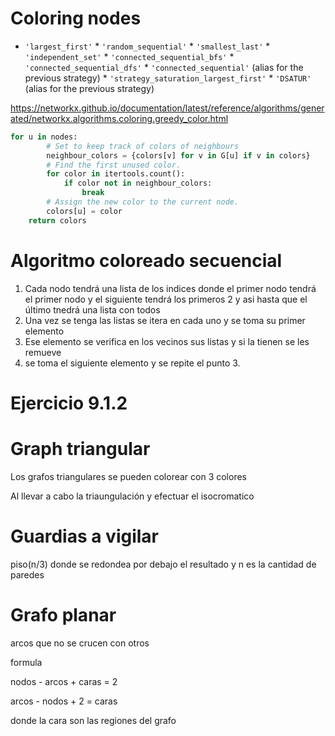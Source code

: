 # Coloring nodes

   * ``'largest_first'``
    * ``'random_sequential'``
    * ``'smallest_last'``
    * ``'independent_set'``
    * ``'connected_sequential_bfs'``
    * ``'connected_sequential_dfs'``
    * ``'connected_sequential'`` (alias for the previous strategy)
    * ``'strategy_saturation_largest_first'``
    * ``'DSATUR'`` (alias for the previous strategy)

https://networkx.github.io/documentation/latest/reference/algorithms/generated/networkx.algorithms.coloring.greedy_color.html

```python
for u in nodes:
        # Set to keep track of colors of neighbours
        neighbour_colors = {colors[v] for v in G[u] if v in colors}
        # Find the first unused color.
        for color in itertools.count():
            if color not in neighbour_colors:
                break
        # Assign the new color to the current node.
        colors[u] = color
    return colors
```

# Algoritmo coloreado secuencial

1. Cada nodo tendrá una lista de los indices donde el primer nodo tendrá el primer nodo y el siguiente tendrá los primeros 2 y asi hasta que el último tnedrá una lista con todos
2. Una vez se tenga las listas se itera en cada uno y se toma su primer elemento
3. Ese elemento se verifica en los vecinos sus listas y si la tienen se les remueve
4. se toma el siguiente elemento y se repite el punto 3.


# Ejercicio 9.1.2

# Graph triangular

Los grafos triangulares se pueden colorear con 3 colores

Al llevar a cabo la triaungulación y efectuar el isocromatico 

# Guardias a vigilar

piso(n/3) donde se redondea por debajo el resultado y n es la cantidad de paredes

# Grafo planar
arcos que no se crucen con otros

formula

nodos - arcos + caras = 2

arcos - nodos + 2 = caras

donde la cara son las regiones del grafo